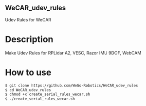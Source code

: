 ## WeCAR_udev_rules
Udev Rules for WeCAR

# Description
Make Udev Rules for RPLidar A2, VESC, Razor IMU 9DOF, WebCAM

# How to use

```bash
$ git clone https://github.com/WeGo-Robotics/WeCAR_udev_rules
$ cd WeCAR_udev_rules
$ chmod +x create_serial_rules_wecar.sh
$ ./create_serial_rules_wecar.sh
```

